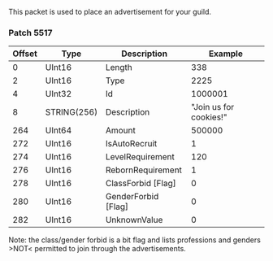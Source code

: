 This packet is used to place an advertisement for your guild.

### Patch 5517

| Offset | Type | Description | Example |
| -------- | -------- | -------- | -------- |
| 0 | UInt16 | Length | 338 |
| 2 | UInt16 | Type | 2225 |
| 4 | UInt32 | Id | 1000001 |
| 8 | STRING(256) | Description | "Join us for cookies!" |
| 264 | UInt64 | Amount | 500000 |
| 272 | UInt16 | IsAutoRecruit | 1 |
| 274 | UInt16 | LevelRequirement | 120 |
| 276 | UInt16 | RebornRequirement | 1 |
| 278 | UInt16 | ClassForbid [Flag] | 0 |
| 280 | UInt16 | GenderForbid [Flag] | 0 |
| 282 | UInt16 | UnknownValue | 0 |

Note: the class/gender forbid is a bit flag and lists professions and genders >NOT< permitted to join through the advertisements.
